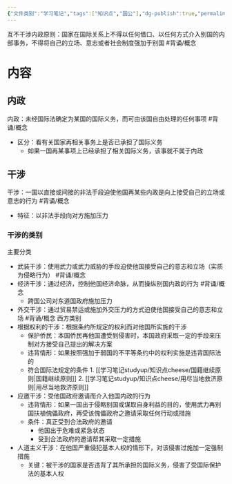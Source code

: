 ```yaml
---
{"文件类别":"学习笔记","tags":["知识点","国公"],"dg-publish":true,"permalink":"/学习笔记studyup/知识点cheese/互不干涉内政原则/","dgPassFrontmatter":true,"created":"2024-09-25T20:08:54.487+08:00","updated":"2024-10-25T12:12:41.286+08:00"}
---
```


互不干涉内政原则：国家在国际关系上不得以任何借口、以任何方式介入别国的内部事务，不得将自己的立场、意志或者社会制度强加于别国 #背诵/概念 
# 内容
## 内政
内政：未经国际法确定为某国的国际义务，而可由该国自由处理的任何事项 #背诵/概念 
- 区分：看有关国家再相关事务上是否已承担了国际义务
	- 如果一国再某事项上已经承担了相关国际义务，该事就不属于内政
## 干涉
干涉：一国以直接或间接的非法手段迫使他国再某些内政是向上接受自己的立场或意志的行为 #背诵/概念 
- 特征：以非法手段向对方施加压力
### 干涉的类别

主要分类
- 武装干涉：使用武力或武力威胁的手段迫使他国接受自己的意志和立场（实质为侵略行为） #背诵/概念 
- 经济干涉：通过经济，控制他国经济命脉，从而操纵别国内政的行为 #背诵/概念 
	- 跨国公司对东道国政府施加压力
- 外交干涉：通过贸易禁运或施加外交压力的方式迫使他国接受自己的意志和立场 #背诵/概念 
西方类别
- 根据权利的干涉：根据条约所规定的权利而对他国所实施的干涉
	- 保护侨民：本国侨民再他国遭受到侵害时，本国政府采取一定的手段来压制对方接受自己提出的解决方案
	- 违背情形：如果按照强加于弱国的不平等条约中的权利实施是违背国际法的
	- 符合国际法规定的条件
			1. [[学习笔记studyup/知识点cheese/国籍继续原则\|国籍继续原则]]
			2. [[学习笔记studyup/知识点cheese/用尽当地救济原则\|用尽当地救济原则]]
- 应邀干涉：受他国政府邀请而介入他国内政的行为
	- 违背情形：如果一国出于侵略别国或谋取自身利益的目的，使用武力再别国扶植傀儡政府，再受该傀儡政府之邀请采取任何行动或措施
	- 条件：真正受到合法政府的邀请
		- 他国出于危难或紧急状态
		- 受到合法政府的邀请帮其采取一定措施
- 人道主义干涉：在他国严重侵犯基本人权的情形下，对该侵害过施加一定强制措施
	- 关键：被干涉的国家是否违背了其所承担的国际义务，侵害了受国际保护法的基本人权